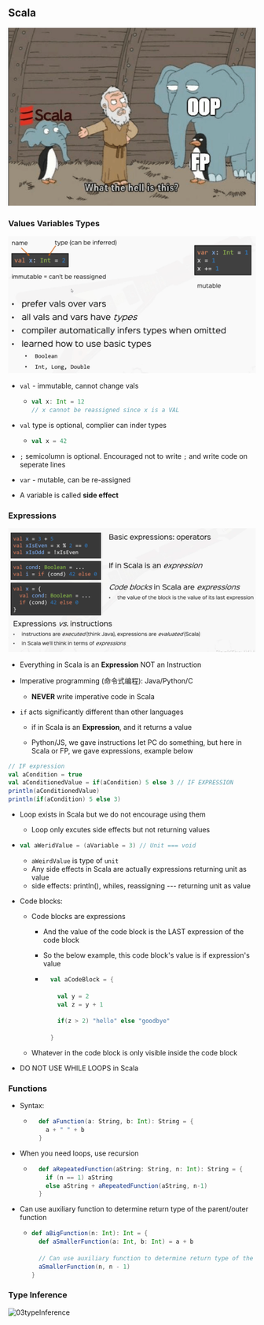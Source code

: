 ## Scala

![](./README.assets/meme.png)

### Values Variables Types

![01part1basic](README.assets/01part1basic.png)

- `val` - immutable, cannot change vals

  - ```scala
    val x: Int = 12
    // x cannot be reassigned since x is a VAL
    ```

- `val` type is optional, complier can inder types

  - ```scala
    val x = 42
    ```

- `;` semicolumn is optional. Encouraged not to write `;` and write code on seperate lines

- `var` - mutable, can be re-assigned

- A variable is called **side effect**

### Expressions

![image-20220217204149552](README.assets/02expressions.png)

- Everything in Scala is an **Expression** NOT an Instruction

- Imperative programming (命令式编程): Java/Python/C

  - **NEVER** write imperative code in Scala

- `if` acts significantly different than other languages

  - if in Scala is an **Expression**, and it returns a value

  - Python/JS, we gave instructions let PC do something, but here in Scala or FP, we gave expressions, example below

```scala
// IF expression
val aCondition = true
val aConditionedValue = if(aCondition) 5 else 3 // IF EXPRESSION
println(aConditionedValue)
println(if(aCondition) 5 else 3)
```

- Loop exists in Scala but we do not encourage using them

  - Loop only excutes side effects but not returning values

- ```scala
  val aWeridValue = (aVariable = 3) // Unit === void
  ```

  - `aWeirdValue` is type of `unit`
  - Any side effects in Scala are actually expressions returning unit as value
  - side effects: println(), whiles, reassigning --- returning unit as value

- Code blocks:

  - Code blocks are expressions

    - And the value of the code block is the LAST expression of the code block

    - So the below example, this code block's value is if expression's value

    - ```scala
        val aCodeBlock = {
      
          val y = 2
          val z = y + 1
      
          if(z > 2) "hello" else "goodbye"
      
        }
      ```

  - Whatever in the code block is only visible inside the code block

- DO NOT USE WHILE LOOPS in Scala

### Functions

- Syntax:

  - ```scala
      def aFunction(a: String, b: Int): String = {
        a + " " + b
      }
    ```

- When you need loops, use recursion

  - ```scala
      def aRepeatedFunction(aString: String, n: Int): String = {
        if (n == 1) aString
        else aString + aRepeatedFunction(aString, n-1)
      }
    ```

- Can use auxiliary function to determine return type of the parent/outer function

  - ```scala
    def aBigFunction(n: Int): Int = {
      def aSmallerFunction(a: Int, b: Int) = a + b
    
      // Can use auxiliary function to determine return type of the parent/outer function
      aSmallerFunction(n, n - 1)
    }
    ```

### Type Inference

![03typeInference](README.assets/03typeInference.png)
